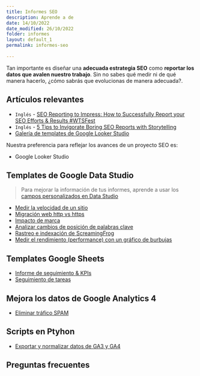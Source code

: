 ```yaml
---
title: Informes SEO
description: Aprende a de
date: 14/10/2022
date_modified: 26/10/2022
folder: informes
layout: default_1
permalink: informes-seo
  
---
```


Tan importante es diseñar una **adecuada estrategia SEO** como **reportar los datos que avalen nuestro trabajo**. Sin no sabes qué medir ni de qué manera hacerlo, ¿cómo sabrás que evolucionas de manera adecuada?.

<section id="cs_recursos"></section>

## Artículos relevantes

- `Inglés` -  [SEO Reporting to Impress: How to Successfully Report your SEO Efforts & Results #WTSFest](https://www.slideshare.net/aleydasolis/seo-reporting-to-impress-how-to-successfully-report-your-seo-efforts-results-wtsfest)
- `Inglés` -  [5 Tips to Invigorate Boring SEO Reports with Storytelling](https://moz.com/blog/seo-reports-with-storytelling)
- [Galería de templates de Google Looker Studio](https://datastudio.google.com/gallery)

Nuestra preferencia para reflejar los avances de un proyecto SEO es:

 - Google Looker Studio

<section id="cs_herramientas"></section>


## Templates de Google Data Studio

> Para mejorar la información de tus informes, aprende a usar los [campos personalizados en Data Studio](https://chuletaseo.com/campos-personalizados-data-studio)

 
- [Medir la velocidad de un sitio]( https://www.searchenginejournal.com/build-speed-dashboards-google-data-studio/321343/)
- [Migración web http vs https](https://simoncox.com/article/using-google-data-studio-to-review-your-http-to-https-migration)
- [Impacto de marca](https://www.morrowlytics.co.uk/google-data-studio/benchmarking-your-search-penetration/)
- [Analizar cambios de posición de palabras clave]( https://datastudio.google.com/u/0/reporting/1Fm7x1vc0vLokRhGf0WqaMd52mw7wjaSI/page/6zXD)
- [Rastreo e indexación de ScreamingFrog](https://datastudio.google.com/reporting/4ce5740d-318d-42bb-befc-5dfb6c7e28f0/page/p_mignxmm5rc)
- [Medir el rendimiento (performance) con un gráfico de burbujas](https://developers.google.com/search/blog/2022/04/performance-optimization-bubble-chart)



## Templates Google Sheets 

- [Informe de seguimiento & KPIs](https://docs.google.com/spreadsheets/d/1zWkOVpXJ_jlHK96gz414KEryDgqIYg9V0huyvKOofzE/edit#gid=0) 
- [Seguimiento de tareas](https://docs.google.com/spreadsheets/d/1S4oO4Ss0MYlyUDm_AaRLCd5r6r3NUUd9E5LAyPa7fFM/edit?usp=sharing)

## Mejora los datos de Google Analytics 4

 - [Eliminar tráfico SPAM](https://chuletaseo.com/eliminar-trafico-spam-robot)


## Scripts en Ptyhon

- [Exportar y normalizar datos de GA3 y GA4](https://github.com/locomotive-agency/GA3toGA4) 


## Preguntas frecuentes
<section id="cs_pr"></section>


<!--stackedit_data:
eyJoaXN0b3J5IjpbMTEyMzA3MTg3NSwtNDExMjc5NzE4LC00MD
E0MDk3NzQsMTIxMTk0MjA2NiwtMTMwODI4MDE3MywxMzA0ODM4
MjEsLTM4MDcxNDYzOV19
-->